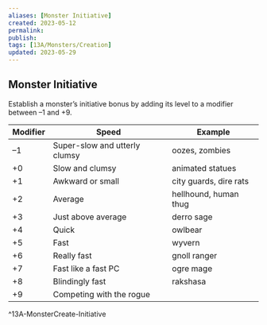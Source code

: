 ```yaml
---
aliases: [Monster Initiative]
created: 2023-05-12
permalink: 
publish: 
tags: [13A/Monsters/Creation]
updated: 2023-05-29
---
```


## Monster Initiative

Establish a monster’s initiative bonus by adding its level to a modifier between –1 and +9.

| Modifier | Speed                         | Example                |
|----------|-------------------------------|------------------------|
| –1       | Super-slow and utterly clumsy | oozes, zombies         |
| +0       | Slow and clumsy               | animated statues       |
| +1       | Awkward or small              | city guards, dire rats |
| +2       | Average                       | hellhound, human thug  |
| +3       | Just above average            | derro sage             |
| +4       | Quick                         | owlbear                |
| +5       | Fast                          | wyvern                 |
| +6       | Really fast                   | gnoll ranger           |
| +7       | Fast like a fast PC           | ogre mage              |
| +8       | Blindingly fast               | rakshasa               |
| +9       | Competing with the rogue      |                        |        
^13A-MonsterCreate-Initiative
